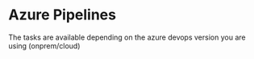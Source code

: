 # Azure Pipelines
The tasks are available depending on the azure devops version you are using (onprem/cloud) 